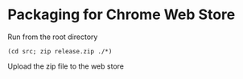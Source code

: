 # Packaging for Chrome Web Store
Run from the root directory
```
(cd src; zip release.zip ./*)
```
Upload the zip file to the web store